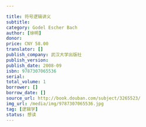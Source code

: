 ```yaml
---

title: 符号逻辑讲义
subtitle: 
category: Godel Escher Bach
author: [徐明]
donor: 
price: CNY 58.00
translator: []
publish_company: 武汉大学出版社
publish_version: 
publish_date: 2008-09
isbn: 9787307065536
serial: 
total_volume: 1
borrower: []
borrow_date: []
source_url: http://book.douban.com/subject/3265523/
img_url: /media/img/9787307065536.jpg
tag: [逻辑学]
status: 想读
---
```

